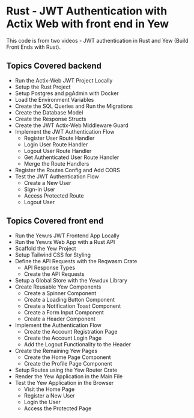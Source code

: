 # Rust - JWT Authentication with Actix Web with front end in Yew

This code is from two videos - JWT authentication in Rust
and Yew (Build Front Ends with Rust).

## Topics Covered backend

- Run the Actix-Web JWT Project Locally
- Setup the Rust Project
- Setup Postgres and pgAdmin with Docker
- Load the Environment Variables
- Create the SQL Queries and Run the Migrations
- Create the Database Model
- Create the Response Structs
- Create the JWT Actix-Web Middleware Guard
- Implement the JWT Authentication Flow
    - Register User Route Handler
    - Login User Route Handler
    - Logout User Route Handler
    - Get Authenticated User Route Handler
    - Merge the Route Handlers
- Register the Routes Config and Add CORS
- Test the JWT Authentication Flow
    - Create a New User
    - Sign-in User
    - Access Protected Route
    - Logout User

## Topics Covered front end

- Run the Yew.rs JWT Frontend App Locally
- Run the Yew.rs Web App with a Rust API
- Scaffold the Yew Project
- Setup Tailwind CSS for Styling
- Define the API Requests with the Reqwasm Crate
    - API Response Types
    - Create the API Requests
- Setup a Global Store with the Yewdux Library
- Create Reusable Yew Components
    - Create a Spinner Component
    - Create a Loading Button Component
    - Create a Notification Toast Component
    - Create a Form Input Component
    - Create a Header Component
- Implement the Authentication Flow
    - Create the Account Registration Page
    - Create the Account Login Page
    - Add the Logout Functionality to the Header
- Create the Remaining Yew Pages
    - Create the Home Page Component
    - Create the Profile Page Component
- Setup Routes using the Yew Router Crate
- Render the Yew Application in the Main File
- Test the Yew Application in the Browser
    - Visit the Home Page
    - Register a New User
    - Login the User
    - Access the Protected Page


